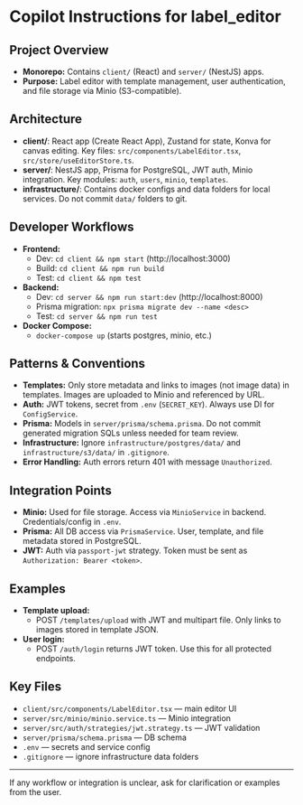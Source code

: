 # Copilot Instructions for label_editor

## Project Overview
- **Monorepo:** Contains `client/` (React) and `server/` (NestJS) apps.
- **Purpose:** Label editor with template management, user authentication, and file storage via Minio (S3-compatible).

## Architecture
- **client/**: React app (Create React App), Zustand for state, Konva for canvas editing. Key files: `src/components/LabelEditor.tsx`, `src/store/useEditorStore.ts`.
- **server/**: NestJS app, Prisma for PostgreSQL, JWT auth, Minio integration. Key modules: `auth`, `users`, `minio`, `templates`.
- **infrastructure/**: Contains docker configs and data folders for local services. Do not commit `data/` folders to git.

## Developer Workflows
- **Frontend:**
  - Dev: `cd client && npm start` (http://localhost:3000)
  - Build: `cd client && npm run build`
  - Test: `cd client && npm test`
- **Backend:**
  - Dev: `cd server && npm run start:dev` (http://localhost:8000)
  - Prisma migration: `npx prisma migrate dev --name <desc>`
  - Test: `cd server && npm run test`
- **Docker Compose:**
  - `docker-compose up` (starts postgres, minio, etc.)

## Patterns & Conventions
- **Templates:** Only store metadata and links to images (not image data) in templates. Images are uploaded to Minio and referenced by URL.
- **Auth:** JWT tokens, secret from `.env` (`SECRET_KEY`). Always use DI for `ConfigService`.
- **Prisma:** Models in `server/prisma/schema.prisma`. Do not commit generated migration SQLs unless needed for team review.
- **Infrastructure:** Ignore `infrastructure/postgres/data/` and `infrastructure/s3/data/` in `.gitignore`.
- **Error Handling:** Auth errors return 401 with message `Unauthorized`.

## Integration Points
- **Minio:** Used for file storage. Access via `MinioService` in backend. Credentials/config in `.env`.
- **Prisma:** All DB access via `PrismaService`. User, template, and file metadata stored in PostgreSQL.
- **JWT:** Auth via `passport-jwt` strategy. Token must be sent as `Authorization: Bearer <token>`.

## Examples
- **Template upload:**
  - POST `/templates/upload` with JWT and multipart file. Only links to images stored in template JSON.
- **User login:**
  - POST `/auth/login` returns JWT token. Use this for all protected endpoints.

## Key Files
- `client/src/components/LabelEditor.tsx` — main editor UI
- `server/src/minio/minio.service.ts` — Minio integration
- `server/src/auth/strategies/jwt.strategy.ts` — JWT validation
- `server/prisma/schema.prisma` — DB schema
- `.env` — secrets and service config
- `.gitignore` — ignore infrastructure data folders

---
If any workflow or integration is unclear, ask for clarification or examples from the user.
